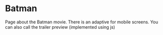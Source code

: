 # Batman
Page about the Batman movie. There is an adaptive for mobile screens. You can also call the trailer preview (implemented using js)
